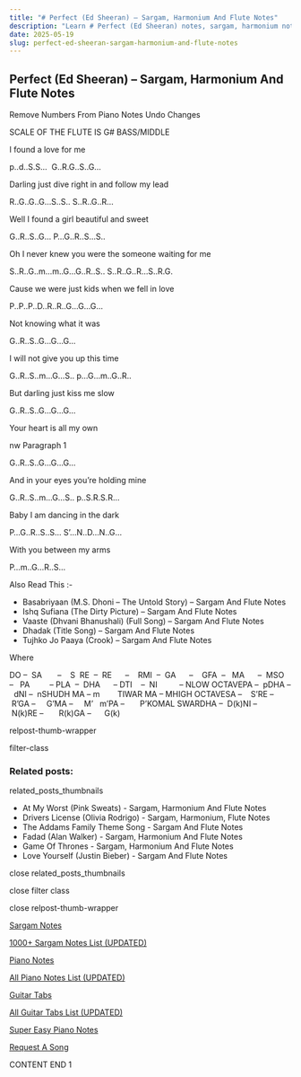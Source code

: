 ```yaml
---
title: "# Perfect (Ed Sheeran) – Sargam, Harmonium And Flute Notes"
description: "Learn # Perfect (Ed Sheeran) notes, sargam, harmonium notations and flute notes. Easy step-by-step tutorial for beginners."
date: 2025-05-19
slug: perfect-ed-sheeran-sargam-harmonium-and-flute-notes
---
```


## Perfect (Ed Sheeran) – Sargam, Harmonium And Flute Notes

Remove Numbers From Piano Notes
Undo Changes

SCALE OF THE FLUTE IS G# BASS/MIDDLE

I found a love for me

p..d..S.S…  G..R.G..S..G…

Darling just dive right in and follow my lead

R..G..G..G…S..S.. S..R..G..R…

Well I found a girl beautiful and sweet

G..R..S..G… P…G..R..S…S..

Oh I never knew you were the someone waiting for me

S..R..G..m…m..G…G..R..S.. S..R..G..R…S..R.G.

Cause we were just kids when we fell in love

P..P..P..D..R..R..G…G…G…

Not knowing what it was

G..R..S..G…G…G…

I will not give you up this time

G..R..S..m…G…S.. p…G…m..G..R..

But darling just kiss me slow

G..R..S..G…G…G…

Your heart is all my own

nw Paragraph 1

G..R..S..G…G…G…

And in your eyes you’re holding mine

G..R..S..m…G…S.. p..S.R.S.R…

Baby I am dancing in the dark

P…G..R..S..S… S’…N..D…N..G…

With you between my arms

P…m..G…R..S…



Also Read This :-



* Basabriyaan (M.S. Dhoni – The Untold Story) – Sargam And Flute Notes
* Ishq Sufiana (The Dirty Picture) – Sargam And Flute Notes
* Vaaste (Dhvani Bhanushali) (Full Song) – Sargam And Flute Notes
* Dhadak (Title Song) – Sargam And Flute Notes
* Tujhko Jo Paaya (Crook) – Sargam And Flute Notes

Where



DO –  SA       –    S  RE  –  RE      –    RMI  –  GA      –    GFA  –   MA      –  MSO  –   PA         – PLA  –  DHA      – DTI    –  NI          – NLOW OCTAVEPA –  pDHA –  dNI –  nSHUDH MA – m        TIWAR MA – MHIGH OCTAVESA –    S’RE –     R’GA –     G’MA –     M’   m’PA –       P’KOMAL SWARDHA –  D(k)NI –       N(k)RE –       R(k)GA –      G(k)



relpost-thumb-wrapper

filter-class

### Related posts:

related_posts_thumbnails

* At My Worst (Pink Sweats) - Sargam, Harmonium And Flute Notes
* Drivers License (Olivia Rodrigo) - Sargam, Harmonium, Flute Notes
* The Addams Family Theme Song - Sargam And Flute Notes
* Fadad (Alan Walker) - Sargam, Harmonium And Flute Notes
* Game Of Thrones - Sargam, Harmonium And Flute Notes
* Love Yourself (Justin Bieber) - Sargam And Flute Notes

close related_posts_thumbnails

close filter class

close relpost-thumb-wrapper

[Sargam Notes](/sargam-notes.html)

[1000+ Sargam Notes List (UPDATED)](/all-songs-list-sargam-notes.html)

[Piano Notes](/piano-notes.html)

[All Piano Notes List (UPDATED)](/all-songs-list-piano-notes.html)

[Guitar Tabs](/guitar-tabs.html)

[All Guitar Tabs List (UPDATED)](/all-songs-list-guitar-tabs.html)

[Super Easy Piano Notes](https://studywall.in/)

[Request A Song](/request-a-song.html)

CONTENT END 1


